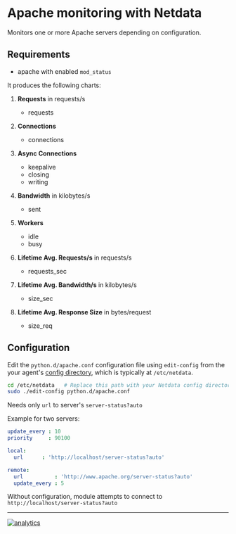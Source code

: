 <!--
title: "Apache monitoring with Netdata"
custom_edit_url: https://github.com/netdata/netdata/edit/master/collectors/python.d.plugin/apache/README.md
sidebar_label: "Apache"
-->

# Apache monitoring with Netdata

Monitors one or more Apache servers depending on configuration.

## Requirements

-   apache with enabled `mod_status`

It produces the following charts:

1.  **Requests** in requests/s

    -   requests

2.  **Connections**

    -   connections

3.  **Async Connections**

    -   keepalive
    -   closing
    -   writing

4.  **Bandwidth** in kilobytes/s

    -   sent

5.  **Workers**

    -   idle
    -   busy

6.  **Lifetime Avg. Requests/s** in requests/s

    -   requests_sec

7.  **Lifetime Avg. Bandwidth/s** in kilobytes/s

    -   size_sec

8.  **Lifetime Avg. Response Size** in bytes/request

    -   size_req

## Configuration

Edit the `python.d/apache.conf` configuration file using `edit-config` from the your agent's [config
directory](/docs/step-by-step/step-04.md#find-your-netdataconf-file), which is typically at `/etc/netdata`.

```bash
cd /etc/netdata   # Replace this path with your Netdata config directory, if different
sudo ./edit-config python.d/apache.conf
```

Needs only `url` to server's `server-status?auto`

Example for two servers:

```yaml
update_every : 10
priority     : 90100

local:
  url      : 'http://localhost/server-status?auto'

remote:
  url          : 'http://www.apache.org/server-status?auto'
  update_every : 5
```

Without configuration, module attempts to connect to `http://localhost/server-status?auto`

---

[![analytics](https://www.google-analytics.com/collect?v=1&aip=1&t=pageview&_s=1&ds=github&dr=https%3A%2F%2Fgithub.com%2Fnetdata%2Fnetdata&dl=https%3A%2F%2Fmy-netdata.io%2Fgithub%2Fcollectors%2Fpython.d.plugin%2Fapache%2FREADME&_u=MAC~&cid=5792dfd7-8dc4-476b-af31-da2fdb9f93d2&tid=UA-64295674-3)](<>)
